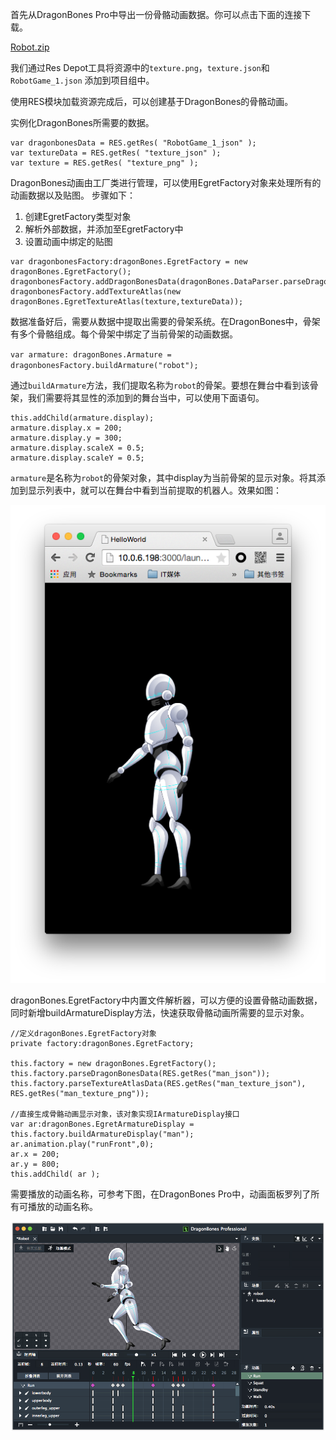 首先从DragonBones Pro中导出一份骨骼动画数据。你可以点击下面的连接下载。

[Robot.zip](http://sedn.egret.com/ueditor/20150701/55937e0a59ba9.zip)

我们通过Res Depot工具将资源中的`texture.png`，`texture.json`和`RobotGame_1.json` 添加到项目组中。

使用RES模块加载资源完成后，可以创建基于DragonBones的骨骼动画。

实例化DragonBones所需要的数据。

```
var dragonbonesData = RES.getRes( "RobotGame_1_json" );  
var textureData = RES.getRes( "texture_json" );  
var texture = RES.getRes( "texture_png" );
```

DragonBones动画由工厂类进行管理，可以使用EgretFactory对象来处理所有的动画数据以及贴图。
步骤如下：

1. 创建EgretFactory类型对象
2. 解析外部数据，并添加至EgretFactory中
3. 设置动画中绑定的贴图

```
var dragonbonesFactory:dragonBones.EgretFactory = new dragonBones.EgretFactory();  
dragonbonesFactory.addDragonBonesData(dragonBones.DataParser.parseDragonBonesData(dragonbonesData));  
dragonbonesFactory.addTextureAtlas(new dragonBones.EgretTextureAtlas(texture,textureData));
```

数据准备好后，需要从数据中提取出需要的骨架系统。在DragonBones中，骨架有多个骨骼组成。每个骨架中绑定了当前骨架的动画数据。

`var armature: dragonBones.Armature = dragonbonesFactory.buildArmature("robot");`

通过`buildArmature`方法，我们提取名称为`robot`的骨架。要想在舞台中看到该骨架，我们需要将其显性的添加到的舞台当中，可以使用下面语句。

```
this.addChild(armature.display);
armature.display.x = 200;
armature.display.y = 300;
armature.display.scaleX = 0.5;
armature.display.scaleY = 0.5;
```

`armature`是名称为`robot`的骨架对象，其中display为当前骨架的显示对象。将其添加到显示列表中，就可以在舞台中看到当前提取的机器人。效果如图：

![](56c3144fce23f.png)

dragonBones.EgretFactory中内置文件解析器，可以方便的设置骨骼动画数据，同时新增buildArmatureDisplay方法，快速获取骨骼动画所需要的显示对象。

```
//定义dragonBones.EgretFactory对象
private factory:dragonBones.EgretFactory;

this.factory = new dragonBones.EgretFactory();
this.factory.parseDragonBonesData(RES.getRes("man_json"));
this.factory.parseTextureAtlasData(RES.getRes("man_texture_json"), RES.getRes("man_texture_png"));

//直接生成骨骼动画显示对象，该对象实现IArmatureDisplay接口
var ar:dragonBones.EgretArmatureDisplay = this.factory.buildArmatureDisplay("man");
ar.animation.play("runFront",0);
ar.x = 200;
ar.y = 800;
this.addChild( ar );
```

需要播放的动画名称，可参考下图，在DragonBones Pro中，动画面板罗列了所有可播放的动画名称。

![](56c314504fd66.png)

